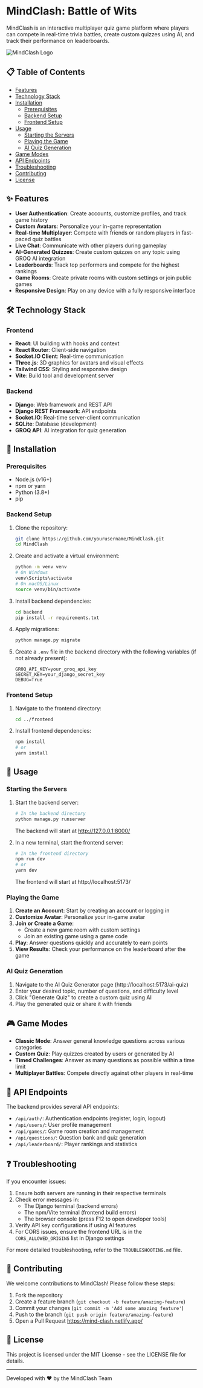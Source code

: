 # MindClash: Battle of Wits

MindClash is an interactive multiplayer quiz game platform where players can compete in real-time trivia battles, create custom quizzes using AI, and track their performance on leaderboards.

![MindClash Logo](frontend/src/assets/mindclash-logo.png)

## 📋 Table of Contents

- [Features](#features)
- [Technology Stack](#technology-stack)
- [Installation](#installation)
  - [Prerequisites](#prerequisites)
  - [Backend Setup](#backend-setup)
  - [Frontend Setup](#frontend-setup)
- [Usage](#usage)
  - [Starting the Servers](#starting-the-servers)
  - [Playing the Game](#playing-the-game)
  - [AI Quiz Generation](#ai-quiz-generation)
- [Game Modes](#game-modes)
- [API Endpoints](#api-endpoints)
- [Troubleshooting](#troubleshooting)
- [Contributing](#contributing)
- [License](#license)

## ✨ Features

- **User Authentication**: Create accounts, customize profiles, and track game history
- **Custom Avatars**: Personalize your in-game representation
- **Real-time Multiplayer**: Compete with friends or random players in fast-paced quiz battles
- **Live Chat**: Communicate with other players during gameplay
- **AI-Generated Quizzes**: Create custom quizzes on any topic using GROQ AI integration
- **Leaderboards**: Track top performers and compete for the highest rankings
- **Game Rooms**: Create private rooms with custom settings or join public games
- **Responsive Design**: Play on any device with a fully responsive interface

## 🛠️ Technology Stack

### Frontend
- **React**: UI building with hooks and context
- **React Router**: Client-side navigation
- **Socket.IO Client**: Real-time communication
- **Three.js**: 3D graphics for avatars and visual effects
- **Tailwind CSS**: Styling and responsive design
- **Vite**: Build tool and development server

### Backend
- **Django**: Web framework and REST API
- **Django REST Framework**: API endpoints
- **Socket.IO**: Real-time server-client communication
- **SQLite**: Database (development)
- **GROQ API**: AI integration for quiz generation

## 🔧 Installation

### Prerequisites

- Node.js (v16+)
- npm or yarn
- Python (3.8+)
- pip

### Backend Setup

1. Clone the repository:
   ```bash
   git clone https://github.com/yourusername/MindClash.git
   cd MindClash
   ```

2. Create and activate a virtual environment:
   ```bash
   python -m venv venv
   # On Windows
   venv\Scripts\activate
   # On macOS/Linux
   source venv/bin/activate
   ```

3. Install backend dependencies:
   ```bash
   cd backend
   pip install -r requirements.txt
   ```

4. Apply migrations:
   ```bash
   python manage.py migrate
   ```

5. Create a `.env` file in the backend directory with the following variables (if not already present):
   ```
   GROQ_API_KEY=your_groq_api_key
   SECRET_KEY=your_django_secret_key
   DEBUG=True
   ```

### Frontend Setup

1. Navigate to the frontend directory:
   ```bash
   cd ../frontend
   ```

2. Install frontend dependencies:
   ```bash
   npm install
   # or
   yarn install
   ```

## 🚀 Usage

### Starting the Servers

1. Start the backend server:
   ```bash
   # In the backend directory
   python manage.py runserver
   ```
   The backend will start at http://127.0.0.1:8000/

2. In a new terminal, start the frontend server:
   ```bash
   # In the frontend directory
   npm run dev
   # or
   yarn dev
   ```
   The frontend will start at http://localhost:5173/

### Playing the Game

1. **Create an Account**: Start by creating an account or logging in
2. **Customize Avatar**: Personalize your in-game avatar
3. **Join or Create a Game**:
   - Create a new game room with custom settings
   - Join an existing game using a game code
4. **Play**: Answer questions quickly and accurately to earn points
5. **View Results**: Check your performance on the leaderboard after the game

### AI Quiz Generation

1. Navigate to the AI Quiz Generator page (http://localhost:5173/ai-quiz)
2. Enter your desired topic, number of questions, and difficulty level
3. Click "Generate Quiz" to create a custom quiz using AI
4. Play the generated quiz or share it with friends

## 🎮 Game Modes

- **Classic Mode**: Answer general knowledge questions across various categories
- **Custom Quiz**: Play quizzes created by users or generated by AI
- **Timed Challenges**: Answer as many questions as possible within a time limit
- **Multiplayer Battles**: Compete directly against other players in real-time

## 📡 API Endpoints

The backend provides several API endpoints:

- `/api/auth/`: Authentication endpoints (register, login, logout)
- `/api/users/`: User profile management
- `/api/games/`: Game room creation and management
- `/api/questions/`: Question bank and quiz generation
- `/api/leaderboard/`: Player rankings and statistics

## ❓ Troubleshooting

If you encounter issues:

1. Ensure both servers are running in their respective terminals
2. Check error messages in:
   - The Django terminal (backend errors)
   - The npm/Vite terminal (frontend build errors)
   - The browser console (press F12 to open developer tools)
3. Verify API key configurations if using AI features
4. For CORS issues, ensure the frontend URL is in the `CORS_ALLOWED_ORIGINS` list in Django settings

For more detailed troubleshooting, refer to the `TROUBLESHOOTING.md` file.

## 🤝 Contributing

We welcome contributions to MindClash! Please follow these steps:

1. Fork the repository
2. Create a feature branch (`git checkout -b feature/amazing-feature`)
3. Commit your changes (`git commit -m 'Add some amazing feature'`)
4. Push to the branch (`git push origin feature/amazing-feature`)
5. Open a Pull Request
   https://mind-clash.netlify.app/

## 📄 License

This project is licensed under the MIT License - see the LICENSE file for details.

---

Developed with ❤️ by the MindClash Team
